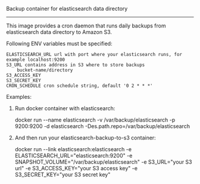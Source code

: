 Backup container for elasticsearch data directory
_________________________________________________

This image provides a cron daemon that runs daily backups from elasticsearch data directory to Amazon S3.

Following ENV variables must be specified:

	ELASTICSEARCH_URL url with port where your elasticsearch runs, for example localhost:9200
    S3_URL contains address in S3 where to store backups
        bucket-name/directory
    S3_ACCESS_KEY
    S3_SECRET_KEY
    CRON_SCHEDULE cron schedule string, default '0 2 * * *'

Examples:

1) Run docker container with elasticsearch:

	docker run --name elasticsearch -v /var/backup/elasticsearch -p 9200:9200 -d elasticsearch -Des.path.repo=/var/backup/elasticsearch
2) And then run your elasticsearch-backup-to-s3 container:

	docker run --link elasticsearch:elasticsearch -e ELASTICSEARCH_URL="elasticsearch:9200" -e SNAPSHOT_VOLUME="/var/backup/elasticsearch" -e S3_URL="your S3 url" -e S3_ACCESS_KEY="your S3 access key" -e S3_SECRET_KEY="your S3 secret key"
